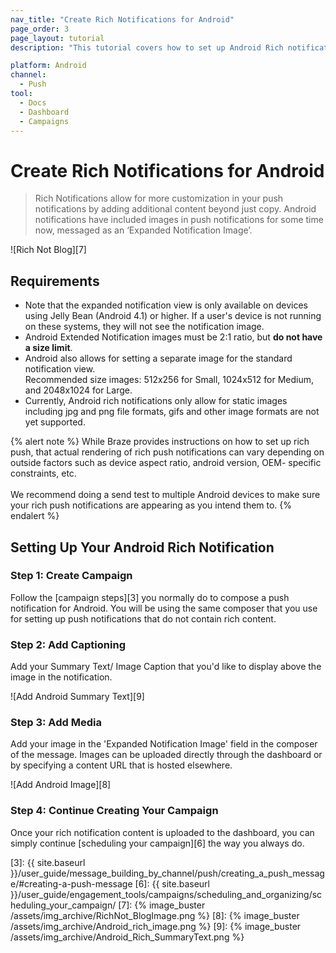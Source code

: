 ```yaml
---
nav_title: "Create Rich Notifications for Android"
page_order: 3
page_layout: tutorial
description: "This tutorial covers how to set up Android Rich notifications for your Braze Campaigns."

platform: Android
channel:
  - Push
tool:
  - Docs
  - Dashboard
  - Campaigns
---
```


# Create Rich Notifications for Android

> Rich Notifications allow for more customization in your push notifications by adding additional content beyond just copy. Android notifications have included images in push notifications for some time now, messaged as an ‘Expanded Notification Image’.

![Rich Not Blog][7]

## Requirements

- Note that the expanded notification view is only available on devices using Jelly Bean (Android 4.1) or higher. If a user's device is not running on these systems, they will not see the notification image.
- Android Extended Notification images must be 2:1 ratio, but __do not have a size limit__. 
- Android also allows for setting a separate image for the standard notification view. <br>Recommended size images: 512x256 for Small, 1024x512 for Medium, and 2048x1024 for Large.
- Currently, Android rich notifications only allow for static images including jpg and png file formats, gifs and other image formats are not yet supported.

{% alert note %}
While Braze provides instructions on how to set up rich push, that actual rendering of rich push notifications can vary depending on outside factors such as device aspect ratio, android version, OEM- specific constraints, etc. 
<br><br>
We recommend doing a send test to multiple Android devices to make sure your rich push notifications are appearing as you intend them to.
{% endalert %}


## Setting Up Your Android Rich Notification

### Step 1: Create Campaign
Follow the [campaign steps][3] you normally do to compose a push notification for Android. You will be using the same composer that you use for setting up push notifications that do not contain rich content.

### Step 2: Add Captioning
Add your Summary Text/ Image Caption that you'd like to display above the image in the notification.

![Add Android Summary Text][9]

### Step 3: Add Media
Add your image in the 'Expanded Notification Image' field in the composer of the message. Images can be uploaded directly through the dashboard or by specifying a content URL that is hosted elsewhere.

![Add Android Image][8]

### Step 4: Continue Creating Your Campaign
Once your rich notification content is uploaded to the dashboard, you can simply continue [scheduling your campaign][6] the way you always do.

[1]: https://developer.android.com/training/notify-user/expanded#image-style
[3]: {{ site.baseurl }}/user_guide/message_building_by_channel/push/creating_a_push_message/#creating-a-push-message
[6]: {{ site.baseurl }}/user_guide/engagement_tools/campaigns/scheduling_and_organizing/scheduling_your_campaign/
[7]: {% image_buster /assets/img_archive/RichNot_BlogImage.png %}
[8]: {% image_buster /assets/img_archive/Android_rich_image.png %}
[9]: {% image_buster /assets/img_archive/Android_Rich_SummaryText.png %}
